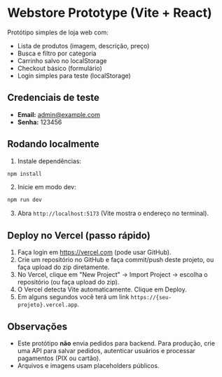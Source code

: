# Webstore Prototype (Vite + React)

Protótipo simples de loja web com:
- Lista de produtos (imagem, descrição, preço)
- Busca e filtro por categoria
- Carrinho salvo no localStorage
- Checkout básico (formulário)
- Login simples para teste (localStorage)

## Credenciais de teste
- **Email:** admin@example.com
- **Senha:** 123456

## Rodando localmente
1. Instale dependências:
```bash
npm install
```
2. Inicie em modo dev:
```bash
npm run dev
```
3. Abra `http://localhost:5173` (Vite mostra o endereço no terminal).

## Deploy no Vercel (passo rápido)
1. Faça login em https://vercel.com (pode usar GitHub).
2. Crie um repositório no GitHub e faça commit/push deste projeto, ou faça upload do zip diretamente.
3. No Vercel, clique em "New Project" → Import Project → escolha o repositório (ou faça upload do zip).
4. O Vercel detecta Vite automaticamente. Clique em Deploy.
5. Em alguns segundos você terá um link `https://{seu-projeto}.vercel.app`.

## Observações
- Este protótipo **não** envia pedidos para backend. Para produção, crie uma API para salvar pedidos, autenticar usuários e processar pagamentos (PIX ou cartão).
- Arquivos e imagens usam placeholders públicos.
